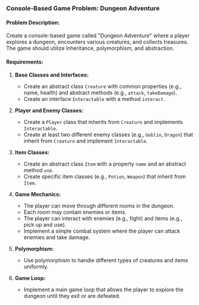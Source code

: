 ### **Console-Based Game Problem: Dungeon Adventure**

#### **Problem Description:**

Create a console-based game called "Dungeon Adventure" where a player explores a dungeon, encounters various creatures, and collects treasures. The game should utilize inheritance, polymorphism, and abstraction.

#### **Requirements:**

1.  **Base Classes and Interfaces:**

    -   Create an abstract class `Creature` with common properties (e.g., name, health) and abstract methods (e.g., `attack`, `takeDamage`).
    -   Create an interface `Interactable` with a method `interact`.
2.  **Player and Enemy Classes:**

    -   Create a `Player` class that inherits from `Creature` and implements `Interactable`.
    -   Create at least two different enemy classes (e.g., `Goblin`, `Dragon`) that inherit from `Creature` and implement `Interactable`.
3.  **Item Classes:**

    -   Create an abstract class `Item` with a property `name` and an abstract method `use`.
    -   Create specific item classes (e.g., `Potion`, `Weapon`) that inherit from `Item`.
4.  **Game Mechanics:**

    -   The player can move through different rooms in the dungeon.
    -   Each room may contain enemies or items.
    -   The player can interact with enemies (e.g., fight) and items (e.g., pick up and use).
    -   Implement a simple combat system where the player can attack enemies and take damage.
5.  **Polymorphism:**

    -   Use polymorphism to handle different types of creatures and items uniformly.
6.  **Game Loop:**

    -   Implement a main game loop that allows the player to explore the dungeon until they exit or are defeated.